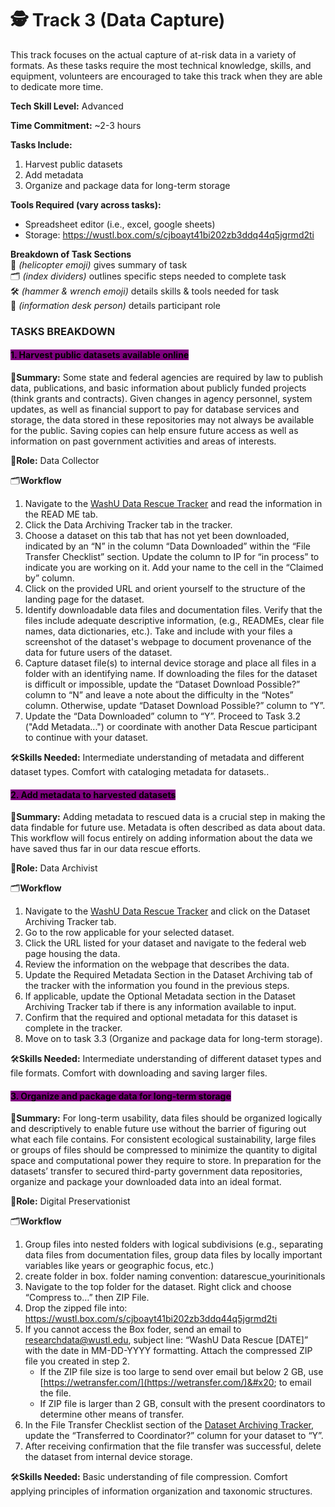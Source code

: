 # 🕵️ Track 3 (Data Capture)


This track focuses on the actual capture of at-risk data in a variety of formats. As these tasks require the most technical knowledge, skills, and equipment, volunteers are encouraged to take this track when they are able to dedicate more time.

**Tech Skill Level:** Advanced

**Time Commitment:** \~2-3 hours

**Tasks Include:**

1. Harvest public datasets
2. Add metadata 
3. Organize and package data for long-term storage

**Tools Required (vary across tasks):**

* Spreadsheet editor (i.e., excel, google sheets)
* Storage: https://wustl.box.com/s/cjboayt41bi202zb3ddq44q5jgrmd2ti 


**Breakdown of Task Sections**\
🚁 _(helicopter emoji)_ gives summary of task\
🗂️ _(index dividers)_ outlines specific steps needed to complete task\
🛠️ _(hammer & wrench emoji)_ details skills & tools needed for task\
💁 _(information desk person)_ details participant role

### TASKS BREAKDOWN

#### <mark style="background-color:purple;">1. Harvest public datasets available online</mark>

🚁**Summary:** Some state and federal agencies are required by law to publish data, publications, and basic information about publicly funded projects (think grants and contracts). Given changes in agency personnel, system updates, as well as financial support to pay for database services and storage, the data stored in these repositories may not always be available for the public. Saving copies can help ensure future access as well as information on past government activities and areas of interests.

💁**Role:** Data Collector

🗂️**Workflow**

1.	Navigate to the [WashU Data Rescue Tracker](https://docs.google.com/spreadsheets/d/13JTbYVAdSgRpwbQ6FZXFkTVqhmokv6g3tCCMbSSug4A/edit?usp=sharing) and read the information in the READ ME tab.
2. Click the Data Archiving Tracker tab in the tracker.
3. Choose a dataset on this tab that has not yet been downloaded, indicated by an “N” in the column “Data Downloaded” within the “File Transfer Checklist” section. Update the column to IP for “in process” to indicate you are working on it. Add your name to the cell in the “Claimed by” column.
4.	Click on the provided URL and orient yourself to the structure of the landing page for the dataset.
5.	Identify downloadable data files and documentation files. Verify that the files include adequate descriptive information, (e.g., READMEs, clear file names, data dictionaries, etc.). Take and include with your files a screenshot of the dataset's webpage to document provenance of the data for future users of the dataset. 
6.	Capture dataset file(s) to internal device storage and place all files in a folder with an identifying name. If downloading the files for the dataset is difficult or impossible, update the “Dataset Download Possible?” column to “N” and leave a note about the difficulty in the “Notes” column. Otherwise, update “Dataset Download Possible?” column to “Y”.
7.	Update the “Data Downloaded” column to “Y”. Proceed to Task 3.2 ("Add Metadata...") or coordinate with another Data Rescue participant to continue with your dataset.

🛠️**Skills Needed:** Intermediate understanding of metadata and different dataset types. Comfort with cataloging metadata for datasets..&#x20;

#### <mark style="background-color:purple;">2. Add metadata to harvested datasets</mark>

🚁**Summary:** Adding metadata to rescued data is a crucial step in making the data findable for future use. Metadata is often described as data about data. This workflow will focus entirely on adding  information about the data we have saved thus far in our data rescue efforts. 

💁**Role:** Data Archivist

🗂️**Workflow**

1. Navigate to the [WashU Data Rescue Tracker](https://docs.google.com/spreadsheets/d/13JTbYVAdSgRpwbQ6FZXFkTVqhmokv6g3tCCMbSSug4A/edit?usp=sharing) and click on the Dataset Archiving Tracker tab.
2. Go to the row applicable for your selected dataset.
3. Click the URL listed for your dataset and navigate to the federal web page housing the data.
4. Review the information on the webpage that describes the data.
5. Update the Required Metadata Section in the Dataset Archiving tab of the tracker with the information you found in the previous steps.
6. If applicable, update the Optional Metadata section in the Dataset Archiving Tracker tab if there is any information available to input.
7. Confirm that the required and optional metadata for this dataset is complete in the tracker.
8. Move on to task 3.3 (Organize and package data for long-term storage).

🛠️**Skills Needed:** Intermediate understanding of different dataset types and file formats. Comfort with downloading and saving larger files.

#### <mark style="background-color:purple;">3. Organize and package data for long-term storage</mark>

🚁**Summary:** For long-term usability, data files should be organized logically and descriptively to enable future use without the barrier of figuring out what each file contains. For consistent ecological sustainability, large files or groups of files should be compressed to minimize the quantity to digital space and computational power they require to store. In preparation for the datasets’ transfer to secured third-party government data repositories, organize and package your downloaded data into an ideal format.

💁**Role:** Digital Preservationist

🗂️**Workflow**

1.	Group files into nested folders with logical subdivisions (e.g., separating data files from documentation files, group data files by locally important variables like years or geographic focus, etc.)
2.	create folder in box. folder naming convention: datarescue_yourinitionals
4.	Navigate to the top folder for the dataset. Right click and choose “Compress to…” then ZIP File. 
5.	Drop the zipped file into: https://wustl.box.com/s/cjboayt41bi202zb3ddq44q5jgrmd2ti
6.	If you cannot access the Box foder, send an email to researchdata@wustl.edu, subject line: “WashU Data Rescue [DATE]” with the date in MM-DD-YYYY formatting. Attach the compressed ZIP file you created in step 2.
       * If the ZIP file size is too large to send over email but below 2 GB, use [https://wetransfer.com/](https://wetransfer.com/)&#x20; to email the file.
       * If ZIP file is larger than 2 GB, consult with the present coordinators to determine other means of transfer. 
7.	In the File Transfer Checklist section of the [Dataset Archiving Tracker](https://docs.google.com/spreadsheets/d/13JTbYVAdSgRpwbQ6FZXFkTVqhmokv6g3tCCMbSSug4A/edit?usp=sharing), update the “Transferred to Coordinator?” column for your dataset to “Y”.
8.	After receiving confirmation that the file transfer was successful, delete the dataset from internal device storage.


🛠️**Skills Needed:** Basic understanding of file compression. Comfort applying principles of information organization and taxonomic structures.

